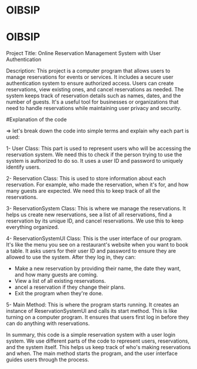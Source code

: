 # OIBSIP

# OIBSIP
Project Title: Online Reservation Management System with User Authentication

Description: This project is a computer program that allows users to manage reservations for events or services. It includes a secure user authentication system to ensure authorized access. Users can create reservations, view existing ones, and cancel reservations as needed. The system keeps track of reservation details such as names, dates, and the number of guests. It's a useful tool for businesses or organizations that need to handle reservations while maintaining user privacy and security.

#Explanation of the code 


=> let's break down the code into simple terms and explain why each part is used:

1- User Class: This part is used to represent users who will be accessing the reservation system. We need this to check if the person trying to use the system is authorized to do so. It uses a user ID and password to uniquely identify users.


2- Reservation Class: This is used to store information about each reservation. For example, who made the reservation, when it's for, and how many guests are expected. We need this to keep track of all the reservations.


3- ReservationSystem Class: This is where we manage the reservations. It helps us create new reservations, see a list of all reservations, find a reservation by its unique ID, and cancel reservations. We use this to keep everything organized.

4- ReservationSystemUI Class: This is the user interface of our program. It's like the menu you see on a restaurant's website when you want to book a table. It asks users for their user ID and password to ensure they are allowed to use the system. After they log in, they can:

* Make a new reservation by providing their name, the date they want, and how many guests are coming.
* View a list of all existing reservations.
* ancel a reservation if they change their plans.
* Exit the program when they're done.


5- Main Method: This is where the program starts running. It creates an instance of ReservationSystemUI and calls its start method. This is like turning on a computer program. It ensures that users first log in before they can do anything with reservations.


In summary, this code is a simple reservation system with a user login system. We use different parts of the code to represent users, reservations, and the system itself. This helps us keep track of who's making reservations and when. The main method starts the program, and the user interface guides users through the process.
